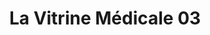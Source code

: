 ---
title: "La Vitrine Médicale 03"
url: /cusset/la-vitrine-medicale-03/
shop: approvisionnement médical
---